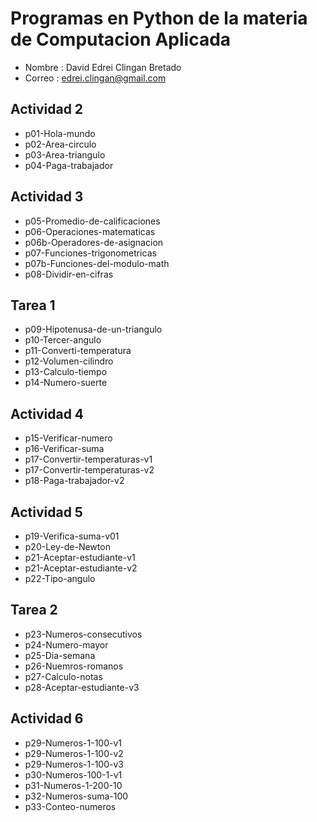 # Programas en Python de la materia de Computacion Aplicada

- Nombre : David Edrei Clingan Bretado
- Correo : edrei.clingan@gmail.com

## Actividad 2
- p01-Hola-mundo
- p02-Area-circulo
- p03-Area-triangulo
- p04-Paga-trabajador

## Actividad 3
- p05-Promedio-de-calificaciones
- p06-Operaciones-matematicas
- p06b-Operadores-de-asignacion
- p07-Funciones-trigonometricas
- p07b-Funciones-del-modulo-math
- p08-Dividir-en-cifras

## Tarea 1
- p09-Hipotenusa-de-un-triangulo
- p10-Tercer-angulo
- p11-Converti-temperatura
- p12-Volumen-cilindro
- p13-Calculo-tiempo
- p14-Numero-suerte

## Actividad 4
- p15-Verificar-numero
- p16-Verificar-suma
- p17-Convertir-temperaturas-v1
- p17-Convertir-temperaturas-v2
- p18-Paga-trabajador-v2

## Actividad 5
- p19-Verifica-suma-v01
- p20-Ley-de-Newton
- p21-Aceptar-estudiante-v1
- p21-Aceptar-estudiante-v2
- p22-Tipo-angulo

## Tarea 2
- p23-Numeros-consecutivos
- p24-Numero-mayor
- p25-Dia-semana
- p26-Nuemros-romanos
- p27-Calculo-notas
- p28-Aceptar-estudiante-v3


## Actividad 6
- p29-Numeros-1-100-v1
- p29-Numeros-1-100-v2
- p29-Numeros-1-100-v3
- p30-Numeros-100-1-v1
- p31-Numeros-1-200-10
- p32-Numeros-suma-100
- p33-Conteo-numeros
